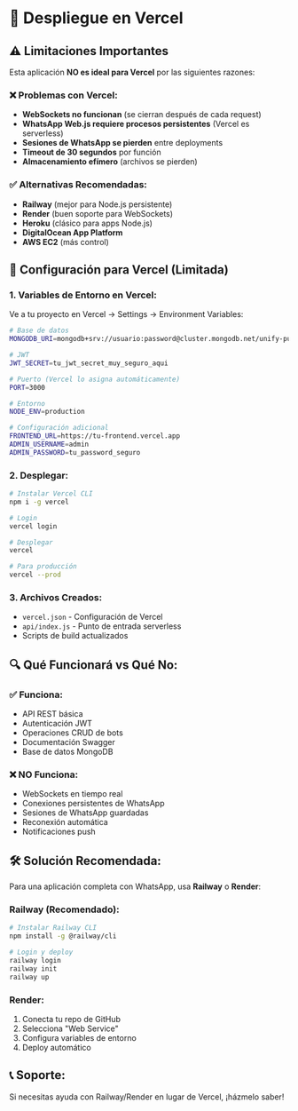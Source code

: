 # 🚀 Despliegue en Vercel

## ⚠️ **Limitaciones Importantes**

Esta aplicación **NO es ideal para Vercel** por las siguientes razones:

### ❌ **Problemas con Vercel:**
- **WebSockets no funcionan** (se cierran después de cada request)
- **WhatsApp Web.js requiere procesos persistentes** (Vercel es serverless)
- **Sesiones de WhatsApp se pierden** entre deployments
- **Timeout de 30 segundos** por función
- **Almacenamiento efímero** (archivos se pierden)

### ✅ **Alternativas Recomendadas:**
- **Railway** (mejor para Node.js persistente)
- **Render** (buen soporte para WebSockets)
- **Heroku** (clásico para apps Node.js)
- **DigitalOcean App Platform**
- **AWS EC2** (más control)

## 🔧 **Configuración para Vercel (Limitada)**

### 1. **Variables de Entorno en Vercel:**

Ve a tu proyecto en Vercel → Settings → Environment Variables:

```bash
# Base de datos
MONGODB_URI=mongodb+srv://usuario:password@cluster.mongodb.net/unify-push

# JWT
JWT_SECRET=tu_jwt_secret_muy_seguro_aqui

# Puerto (Vercel lo asigna automáticamente)
PORT=3000

# Entorno
NODE_ENV=production

# Configuración adicional
FRONTEND_URL=https://tu-frontend.vercel.app
ADMIN_USERNAME=admin
ADMIN_PASSWORD=tu_password_seguro
```

### 2. **Desplegar:**

```bash
# Instalar Vercel CLI
npm i -g vercel

# Login
vercel login

# Desplegar
vercel

# Para producción
vercel --prod
```

### 3. **Archivos Creados:**

- `vercel.json` - Configuración de Vercel
- `api/index.js` - Punto de entrada serverless
- Scripts de build actualizados

## 🔍 **Qué Funcionará vs Qué No:**

### ✅ **Funciona:**
- API REST básica
- Autenticación JWT
- Operaciones CRUD de bots
- Documentación Swagger
- Base de datos MongoDB

### ❌ **NO Funciona:**
- WebSockets en tiempo real
- Conexiones persistentes de WhatsApp
- Sesiones de WhatsApp guardadas
- Reconexión automática
- Notificaciones push

## 🛠️ **Solución Recomendada:**

Para una aplicación completa con WhatsApp, usa **Railway** o **Render**:

### Railway (Recomendado):
```bash
# Instalar Railway CLI
npm install -g @railway/cli

# Login y deploy
railway login
railway init
railway up
```

### Render:
1. Conecta tu repo de GitHub
2. Selecciona "Web Service"
3. Configura variables de entorno
4. Deploy automático

## 📞 **Soporte:**

Si necesitas ayuda con Railway/Render en lugar de Vercel, ¡házmelo saber!